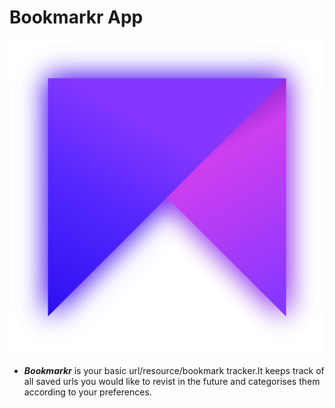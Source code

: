 # Bookmarkr App

![bookmarkr Logo](assets/images/icon.png)

- **_Bookmarkr_** is your basic url/resource/bookmark tracker.It keeps track of all saved urls you would like to revist in the future and categorises them according to your preferences.
